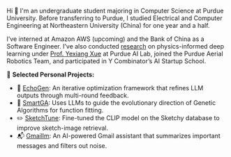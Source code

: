 Hi 👋 I'm an undergraduate student majoring in Computer Science at Purdue University. Before transferring to Purdue, I studied Electrical and Computer Engineering at Northeastern University (China) for one year and a half.

I’ve interned at Amazon AWS (upcoming) and the Bank of China as a Software Engineer. I’ve also conducted [research](https://royal-celestite-49a.notion.site/Motion-Prediction-through-Physical-Laws-b75fba68cf2f414e9ebd9f84c0db00d7) on physics-informed deep learning under [Prof. Yexiang Xue](https://www.cs.purdue.edu/homes/yexiang/) at Purdue AI Lab, joined the Purdue Aerial Robotics Team, and participated in Y Combinator’s AI Startup School.

🌱 **Selected Personal Projects:**

- 🔁 [EchoGen](https://github.com/AABBCCDKG/EchoGen): An iterative optimization framework that refines LLM outputs through multi-round feedback.
- 🧬 [SmartGA](https://github.com/AABBCCDKG/LLM-guided_GA_for_function_fitting): Uses LLMs to guide the evolutionary direction of Genetic Algorithms for function fitting.
- ✏️ [SketchTune](https://github.com/AABBCCDKG/clip_on_sketch): Fine-tuned the CLIP model on the Sketchy database to improve sketch-image retrieval.
- 📬 [Gmaillm](https://github.com/AABBCCDKG/gmaillm): An AI-powered Gmail assistant that summarizes important messages and filters out noise.
